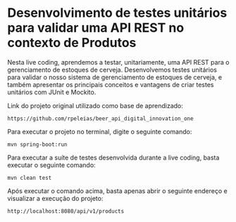 # Desenvolvimento de testes unitários para validar uma API REST no contexto de Produtos

Nesta live coding, aprendemos a testar, unitariamente, uma API REST para o gerenciamento de estoques de cerveja. Desenvolvemos testes unitários para validar o nosso sistema de gerenciamento de estoques de cerveja, e também apresentar os principais conceitos e vantagens de criar testes unitários com JUnit e Mockito. 

Link do projeto original utilizado como base de aprendizado:

```https://github.com/rpeleias/beer_api_digital_innovation_one```

Para executar o projeto no terminal, digite o seguinte comando:

```mvn spring-boot:run ```

Para executar a suíte de testes desenvolvida durante a live coding, basta executar o seguinte comando:

```mvn clean test```

Após executar o comando acima, basta apenas abrir o seguinte endereço e visualizar a execução do projeto:

```http://localhost:8080/api/v1/products```
